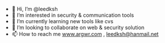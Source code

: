 - 👋 Hi, I’m @leedksh
- 👀 I’m interested in security & communication tools
- 🌱 I’m currently learning new tools like cvs
- 💞️ I’m looking to collaborate on web & security solution 
- 📫 How to reach me www.argwr.com , leedksh@hanmail.net

<!---
leedksh/leedksh is a ✨ special ✨ repository because its `README.md` (this file) appears on your GitHub profile.
You can click the Preview link to take a look at your changes.
--->
